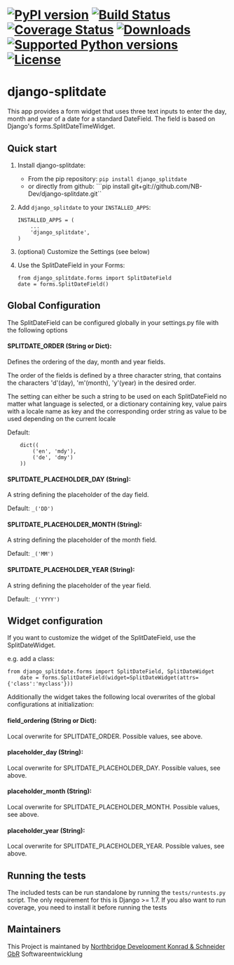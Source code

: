 [![PyPI version](https://badge.fury.io/py/django-splitdate.png)](http://badge.fury.io/py/django-splitdate) [![Build Status](https://travis-ci.org/NB-Dev/django-splitdate.svg?branch=master)](https://travis-ci.org/NB-Dev/django-splitdate) [![Coverage Status](https://coveralls.io/repos/NB-Dev/django-splitdate/badge.svg?branch=master)](https://coveralls.io/r/NB-Dev/django-splitdate?branch=master) [![Downloads](https://pypip.in/download/django-splitdate/badge.svg)](https://pypi.python.org/pypi/django-splitdate/) [![Supported Python versions](https://pypip.in/py_versions/django-splitdate/badge.svg)](https://pypi.python.org/pypi/django-splitdate/) [![License](https://pypip.in/license/django-splitdate/badge.svg)](https://pypi.python.org/pypi/django-splitdate/)
=====
django-splitdate
=====

This app provides a form widget that uses three text inputs to enter the day, month and year of a date for a standard
DateField. The field is based on Django's forms.SplitDateTimeWidget.

Quick start
-----------

1. Install django-splitdate:
    * From the pip repository: ```pip install django_splitdate```
    * or directly from github: ```pip install git+git://github.com/NB-Dev/django-splitdate.git``

2. Add ```django_splitdate``` to your ```INSTALLED_APPS```:
	```
	INSTALLED_APPS = (
		...
		'django_splitdate',
	)
	```

3. (optional) Customize the Settings (see below)

4. Use the SplitDateField in your Forms:

    ```
    from django_splitdate.forms import SplitDateField
    date = forms.SplitDateField()
    ```



Global Configuration
----

The SplitDateField can be configured globally in your settings.py file with the following options

#### SPLITDATE_ORDER (String or Dict):
Defines the ordering of the day, month and year fields.

The order of the fields is defined by a three character string, that contains the characters 'd'(day), 'm'(month),
'y'(year) in the desired order.

The setting can either be such a string to be used on each SplitDateField no matter what language is selected, or a
dictionary containing key, value pairs with a locale name as key and the corresponding order string as value to be used
depending on the current locale

Default:
```
	dict((
		('en', 'mdy'),
		('de', 'dmy')
	))
```


#### SPLITDATE_PLACEHOLDER_DAY (String):
A string defining the placeholder of the day field.

Default: ```_('DD')```

#### SPLITDATE_PLACEHOLDER_MONTH (String):
A string defining the placeholder of the month field.

Default: ```_('MM')```

#### SPLITDATE_PLACEHOLDER_YEAR (String):
A string defining the placeholder of the year field.

Default: ```_('YYYY')```

Widget configuration
----
If you want to customize the widget of the SplitDateField, use the SplitDateWidget.
 
e.g. add a class:
```
from django_splitdate.forms import SplitDateField, SplitDateWidget
    date = forms.SplitDateField(widget=SplitDateWidget(attrs={'class':'myclass'}))
```

Additionally the widget takes the following local overwrites of the global configurations at initialization:

#### field_ordering (String or Dict):
Local overwrite for SPLITDATE_ORDER. Possible values, see above.

#### placeholder_day (String):
Local overwrite for SPLITDATE_PLACEHOLDER_DAY. Possible values, see above.

#### placeholder_month (String):
Local overwrite for SPLITDATE_PLACEHOLDER_MONTH. Possible values, see above.

#### placeholder_year (String):
Local overwrite for SPLITDATE_PLACEHOLDER_YEAR. Possible values, see above.

Running the tests
----
The included tests can be run standalone by running the ```tests/runtests.py``` script. The only requirement for this is
Django >= 1.7. If you also want to run coverage, you need to install it before running the tests


## Maintainers
This Project is maintaned by [Northbridge Development Konrad & Schneider GbR](http://www.northbridge-development.de) Softwareentwicklung
